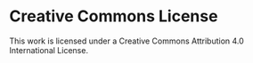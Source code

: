 # Creative Commons License

This work is licensed under a Creative Commons Attribution 4.0 International License.
